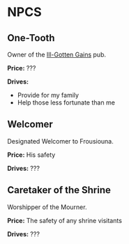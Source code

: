 # NPCS

## One-Tooth

Owner of the [Ill-Gotten Gains](haven?id=ill-gotten-gains) pub.

**Price:** ???

**Drives:**

- Provide for my family
- Help those less fortunate than me

## Welcomer

Designated Welcomer to Frousiouna.

**Price:** His safety

**Drives:** ???

## Caretaker of the Shrine

Worshipper of the Mourner.

**Price:** The safety of any shrine visitants

**Drives:** ???


